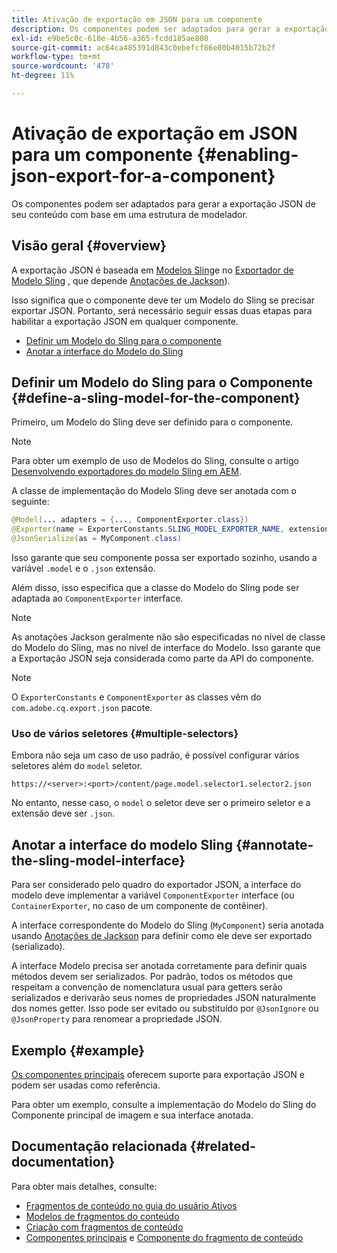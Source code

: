 ```yaml
---
title: Ativação de exportação em JSON para um componente
description: Os componentes podem ser adaptados para gerar a exportação JSON de seu conteúdo com base em uma estrutura de modelador.
exl-id: e9be5c0c-618e-4b56-a365-fcdd185ae808
source-git-commit: ac64ca485391d843c0ebefcf86e80b4015b72b2f
workflow-type: tm+mt
source-wordcount: '478'
ht-degree: 11%

---
```


# Ativação de exportação em JSON para um componente {#enabling-json-export-for-a-component}

Os componentes podem ser adaptados para gerar a exportação JSON de seu conteúdo com base em uma estrutura de modelador.

## Visão geral {#overview}

A exportação JSON é baseada em [Modelos Sling](https://sling.apache.org/documentation/bundles/models.html)e no [Exportador de Modelo Sling](https://sling.apache.org/documentation/bundles/models.html#exporter-framework-since-130) , que depende [Anotações de Jackson](https://github.com/FasterXML/jackson-annotations/wiki/Jackson-Annotations)).

Isso significa que o componente deve ter um Modelo do Sling se precisar exportar JSON. Portanto, será necessário seguir essas duas etapas para habilitar a exportação JSON em qualquer componente.

* [Definir um Modelo do Sling para o componente](#define-a-sling-model-for-the-component)
* [Anotar a interface do Modelo do Sling](#annotate-the-sling-model-interface)

## Definir um Modelo do Sling para o Componente {#define-a-sling-model-for-the-component}

Primeiro, um Modelo do Sling deve ser definido para o componente.

>[!NOTE]
>
>Para obter um exemplo de uso de Modelos do Sling, consulte o artigo [Desenvolvendo exportadores do modelo Sling em AEM](https://experienceleague.adobe.com/docs/experience-manager-learn/foundation/development/develop-sling-model-exporter.html?lang=pt-BR).

A classe de implementação do Modelo Sling deve ser anotada com o seguinte:

```java
@Model(... adapters = {..., ComponentExporter.class})
@Exporter(name = ExporterConstants.SLING_MODEL_EXPORTER_NAME, extensions = ExporterConstants.SLING_MODEL_EXTENSION)
@JsonSerialize(as = MyComponent.class)
```

Isso garante que seu componente possa ser exportado sozinho, usando a variável `.model` e o `.json` extensão.

Além disso, isso especifica que a classe do Modelo do Sling pode ser adaptada ao `ComponentExporter` interface.

>[!NOTE]
>
>As anotações Jackson geralmente não são especificadas no nível de classe do Modelo do Sling, mas no nível de interface do Modelo. Isso garante que a Exportação JSON seja considerada como parte da API do componente.

>[!NOTE]
>
>O `ExporterConstants` e `ComponentExporter` as classes vêm do `com.adobe.cq.export.json` pacote.

### Uso de vários seletores {#multiple-selectors}

Embora não seja um caso de uso padrão, é possível configurar vários seletores além do `model` seletor.

```
https://<server>:<port>/content/page.model.selector1.selector2.json
```

No entanto, nesse caso, o `model` o seletor deve ser o primeiro seletor e a extensão deve ser `.json`.

## Anotar a interface do modelo Sling {#annotate-the-sling-model-interface}

Para ser considerado pelo quadro do exportador JSON, a interface do modelo deve implementar a variável `ComponentExporter` interface (ou `ContainerExporter`, no caso de um componente de contêiner).

A interface correspondente do Modelo do Sling (`MyComponent`) seria anotada usando [Anotações de Jackson](https://github.com/FasterXML/jackson-annotations/wiki/Jackson-Annotations) para definir como ele deve ser exportado (serializado).

A interface Modelo precisa ser anotada corretamente para definir quais métodos devem ser serializados. Por padrão, todos os métodos que respeitam a convenção de nomenclatura usual para getters serão serializados e derivarão seus nomes de propriedades JSON naturalmente dos nomes getter. Isso pode ser evitado ou substituído por `@JsonIgnore` ou `@JsonProperty` para renomear a propriedade JSON.

## Exemplo {#example}

[Os componentes principais](https://experienceleague.adobe.com/docs/experience-manager-core-components/using/introduction.html?lang=pt-BR) oferecem suporte para exportação JSON e podem ser usadas como referência.

Para obter um exemplo, consulte a implementação do Modelo do Sling do Componente principal de imagem e sua interface anotada.

## Documentação relacionada {#related-documentation}

Para obter mais detalhes, consulte:

* [Fragmentos de conteúdo no guia do usuário Ativos](/help/assets/content-fragments/content-fragments.md)
* [Modelos de fragmentos do conteúdo](/help/assets/content-fragments/content-fragments-models.md)
* [Criação com fragmentos de conteúdo](/help/sites-cloud/authoring/fundamentals/content-fragments.md)
* [Componentes principais](https://experienceleague.adobe.com/docs/experience-manager-core-components/using/introduction.html) e [Componente do fragmento de conteúdo](https://experienceleague.adobe.com/docs/experience-manager-core-components/using/components/content-fragment-component.html?lang=pt-BR)
